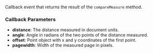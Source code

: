 Callback event that returns the result of the `compareMeasure` method.

### Callback Parameters
- **distance**: The distance measured in document units.
- **angle**: Angle in radians of the two points of the distance measured.
- **offset**: Point object with x and y coordinates of the first point.
- **pagewidth**: Width of the measured page in pixels.